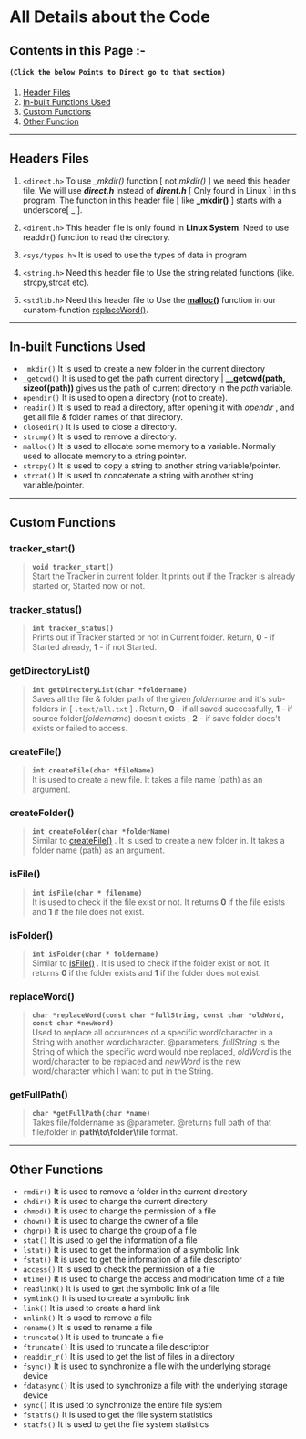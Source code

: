 # All Details about the Code

## Contents in this Page :-

#### `(Click the below Points to Direct go to that section)`

1. [Header Files](#headers-files)
2. [In-built Functions Used](#headers-files)
3. [Custom Functions](#custom-functions)
4. [Other Function](#other-functions)

---

## Headers Files

1. `<direct.h>`
   To use _\_mkdir()_ function [ not *mkdir()* ] we need this header file. We will use **_direct.h_** instead of **_dirent.h_** [ Only found in Linux ] in this program. The function in this header file [ like **_mkdir()** ] starts with a underscore[ \_ ].

2. `<dirent.h>`
   This header file is only found in **Linux System**. Need to use readdir() function to read the directory.

3. `<sys/types.h>`
   It is used to use the types of data in program

4. `<string.h>`
   Need this header file to Use the string related functions (like. strcpy,strcat etc).

5. `<stdlib.h>`
   Need this header file to Use the [**malloc()**](#in-built-functions-used) function in our cunstom-function [replaceWord()](#replaceword).

---

## In-built Functions Used

- `_mkdir()`
  It is used to create a new folder in the current directory
- `_getcwd()`
  It is used to get the path current directory | **\_\_getcwd(path, sizeof(path))** gives us the path of current directory in the _path_ variable.
- `opendir()`
  It is used to open a directory (not to create).
- `readir()`
  It is used to read a directory, after opening it with _opendir_ , and get all file & folder names of that directory.
- `closedir()`
  It is used to close a directory.
- `strcmp()`
  It is used to remove a directory.
- `malloc()`
  It is used to allocate some memory to a variable. Normally used to allocate memory to a string pointer.
- `strcpy()`
  It is used to copy a string to another string variable/pointer.
- `strcat()`
  It is used to concatenate a string with another string variable/pointer.

---

## Custom Functions

<!--
******* Format *******
### functionName()
>**`returnType functionName(arguments ...)`**\
>    Name with link if this function is similar to any other function. Then a long description about the function. After that describe @Return Value (if any).
-->

<!----------------  Primary  Functions ----------------->

### tracker_start()

> **`void tracker_start()`**\
>  Start the Tracker in current folder. It prints out if the Tracker is already started or, Started now or not.

### tracker_status()

> **`int tracker_status()`**\
>  Prints out if Tracker started or not in Current folder. Return, **0** - if Started already, **1** - if not Started.

### getDirectoryList()

> **`int getDirectoryList(char *foldername)`**\
>  Saves all the file & folder path of the given _foldername_ and it's sub-folders in [ `.text/all.txt` ] . Return, **0** - if all saved successfully, **1** - if source folder(_foldername_) doesn't exists , **2** - if save folder does't exists or failed to access.

<!----------------  Utiity  Functions ----------------->

### createFile()

> **`int createFile(char *fileName)`**\
>  It is used to create a new file. It takes a file name (path) as an argument.

### createFolder()

> **`int createFolder(char *folderName)`**\
>  Similar to [createFile()](#createfile) . It is used to create a new folder in. It takes a folder name (path) as an argument.

### isFile()

> **`int isFile(char * filename)`**\
>  It is used to check if the file exist or not. It returns **0** if the file exists and **1** if the file does not exist.

### isFolder()

> **`int isFolder(char * foldername)`**\
>  Similar to [isFile()](#isfile) . It is used to check if the folder exist or not. It returns **0** if the folder exists and **1** if the folder does not exist.

### replaceWord()

> **`char *replaceWord(const char *fullString, const char *oldWord, const char *newWord)`**\
>  Used to replace all occurences of a specific word/character in a String with another word/character. @parameters, _fullString_ is the String of which the specific word would nbe replaced, _oldWord_ is the word/character to be replaced and _newWord_ is the new word/character which I want to put in the String.

### getFullPath()

> **`char *getFullPath(char *name)`**\
>  Takes file/foldername as @parameter. @returns full path of that file/folder in **path\to\folder\file** format.

---

## Other Functions

- `rmdir()`
  It is used to remove a folder in the current directory
- `chdir()`
  It is used to change the current directory
- `chmod()`
  It is used to change the permission of a file
- `chown()`
  It is used to change the owner of a file
- `chgrp()`
  It is used to change the group of a file
- `stat()`
  It is used to get the information of a file
- `lstat()`
  It is used to get the information of a symbolic link
- `fstat()`
  It is used to get the information of a file descriptor
- `access()`
  It is used to check the permission of a file
- `utime()`
  It is used to change the access and modification time of a file
- `readlink()`
  It is used to get the symbolic link of a file
- `symlink()`
  It is used to create a symbolic link
- `link()`
  It is used to create a hard link
- `unlink()`
  It is used to remove a file
- `rename()`
  It is used to rename a file
- `truncate()`
  It is used to truncate a file
- `ftruncate()`
  It is used to truncate a file descriptor
- `readdir_r()`
  It is used to get the list of files in a directory
- `fsync()`
  It is used to synchronize a file with the underlying storage device
- `fdatasync()`
  It is used to synchronize a file with the underlying storage device
- `sync()`
  It is used to synchronize the entire file system
- `fstatfs()`
  It is used to get the file system statistics
- `statfs()`
  It is used to get the file system statistics